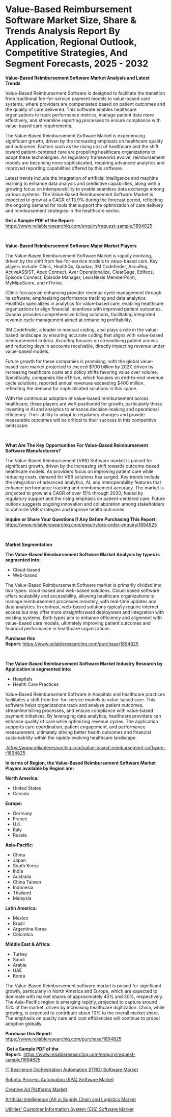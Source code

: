 <p><h1>Value-Based Reimbursement Software Market Size, Share & Trends Analysis Report By Application, Regional Outlook, Competitive Strategies, And Segment Forecasts, 2025 - 2032</h1></p><p><strong>Value-Based Reimbursement Software Market Analysis and Latest Trends</strong></p>
<p><p>Value-Based Reimbursement Software is designed to facilitate the transition from traditional fee-for-service payment models to value-based care systems, where providers are compensated based on patient outcomes and the quality of care delivered. This software enables healthcare organizations to track performance metrics, manage patient data more effectively, and streamline reporting processes to ensure compliance with value-based care requirements. </p><p>The Value-Based Reimbursement Software Market is experiencing significant growth, driven by the increasing emphasis on healthcare quality and outcomes. Factors such as the rising cost of healthcare and the shift toward patient-centered care are propelling healthcare organizations to adopt these technologies. As regulatory frameworks evolve, reimbursement models are becoming more sophisticated, requiring advanced analytics and improved reporting capabilities offered by this software.</p><p>Latest trends include the integration of artificial intelligence and machine learning to enhance data analysis and predictive capabilities, along with a growing focus on interoperability to enable seamless data exchange among various systems. The Value-Based Reimbursement Software Market is expected to grow at a CAGR of 13.9% during the forecast period, reflecting the ongoing demand for tools that support the optimization of care delivery and reimbursement strategies in the healthcare sector.</p></p>
<p><strong>Get a Sample PDF of the Report:&nbsp;</strong> <a href="https://www.reliableresearchiq.com/enquiry/request-sample/1894825?utm_campaign=1137&utm_medium=2&utm_source=Github&utm_content=ia&utm_term=28032025&utm_id=value-based-reimbursement-software">https://www.reliableresearchiq.com/enquiry/request-sample/1894825</a></p>
<p>&nbsp;</p>
<p><strong>Value-Based Reimbursement Software Major Market Players</strong></p>
<p><p>The Value-Based Reimbursement Software Market is rapidly evolving, driven by the shift from fee-for-service models to value-based care. Key players include iClinic, HealthQx, Quadax, 3M Codefinder, AccuReg, ActiveASSIST, Apex Connect, Aver Operationalize, ClearGage, Edifecs, Episode Connect, Episode Manager, LexisNexis MemberPoint, MyMipsScore, and nThrive.</p><p>iClinic focuses on enhancing provider revenue cycle management through its software, emphasizing performance tracking and data analytics. HealthQx specializes in analytics for value-based care, enabling healthcare organizations to align financial incentives with improved patient outcomes. Quadax provides comprehensive billing solutions, facilitating integrated revenue cycle management aimed at enhancing profitability.</p><p>3M Codefinder, a leader in medical coding, also plays a role in the value-based landscape by ensuring accurate coding that aligns with value-based reimbursement criteria. AccuReg focuses on streamlining patient access and reducing days in accounts receivable, directly impacting revenue under value-based models.</p><p>Future growth for these companies is promising, with the global value-based care market projected to exceed $700 billion by 2027, driven by increasing healthcare costs and policy shifts favoring value over volume. Specifically, companies like nThrive, which focuses on end-to-end revenue cycle solutions, reported annual revenues exceeding $400 million, reflecting the demand for sophisticated solutions in this space.</p><p>With the continuous adoption of value-based reimbursement across healthcare, these players are well-positioned for growth, particularly those investing in AI and analytics to enhance decision-making and operational efficiency. Their ability to adapt to regulatory changes and provide measurable outcomes will be critical to their success in this competitive landscape.</p></p>
<p>&nbsp;</p>
<p><strong>What Are The Key Opportunities For Value-Based Reimbursement Software Manufacturers?</strong></p>
<p><p>The Value-Based Reimbursement (VBR) Software market is poised for significant growth, driven by the increasing shift towards outcome-based healthcare models. As providers focus on improving patient care while reducing costs, demand for VBR solutions has surged. Key trends include the integration of advanced analytics, AI, and interoperability features that enhance performance tracking and reimbursement accuracy. The market is projected to grow at a CAGR of over 15% through 2030, fueled by regulatory support and the rising emphasis on patient-centered care. Future outlook suggests ongoing innovation and collaboration among stakeholders to optimize VBR strategies and improve health outcomes.</p></p>
<p><strong>Inquire or Share Your Questions If Any Before Purchasing This Report:</strong> <a href="https://www.reliableresearchiq.com/enquiry/pre-order-enquiry/1894825?utm_campaign=1137&utm_medium=2&utm_source=Github&utm_content=ia&utm_term=28032025&utm_id=value-based-reimbursement-software">https://www.reliableresearchiq.com/enquiry/pre-order-enquiry/1894825</a></p>
<p>&nbsp;</p>
<p><strong>Market Segmentation</strong></p>
<p><strong>The Value-Based Reimbursement Software Market Analysis by types is segmented into:</strong></p>
<p><ul><li>Cloud-based</li><li>Web-based</li></ul></p>
<p><p>The Value-Based Reimbursement Software market is primarily divided into two types: cloud-based and web-based solutions. Cloud-based software offers scalability and accessibility, allowing healthcare organizations to manage reimbursement processes remotely, with real-time updates and data analytics. In contrast, web-based solutions typically require internet access but may offer more straightforward deployment and integration with existing systems. Both types aim to enhance efficiency and alignment with value-based care models, ultimately improving patient outcomes and financial performance in healthcare organizations.</p></p>
<p><strong>Purchase this Report:&nbsp;</strong><a href="https://www.reliableresearchiq.com/purchase/1894825?utm_campaign=1137&utm_medium=2&utm_source=Github&utm_content=ia&utm_term=28032025&utm_id=value-based-reimbursement-software">https://www.reliableresearchiq.com/purchase/1894825</a></p>
<p>&nbsp;</p>
<p><strong>The Value-Based Reimbursement Software Market Industry Research by Application is segmented into:</strong></p>
<p><ul><li>Hospitals</li><li>Health Care Practices</li></ul></p>
<p><p>Value-Based Reimbursement Software in hospitals and healthcare practices facilitates a shift from fee-for-service models to value-based care. This software helps organizations track and analyze patient outcomes, streamline billing processes, and ensure compliance with value-based payment initiatives. By leveraging data analytics, healthcare providers can enhance quality of care while optimizing revenue cycles. The application supports care coordination, patient engagement, and performance measurement, ultimately driving better health outcomes and financial sustainability within the rapidly evolving healthcare landscape.</p></p>
<p><a href="https://www.reliableresearchiq.com/value-based-reimbursement-software-r1894825?utm_campaign=1137&utm_medium=2&utm_source=Github&utm_content=ia&utm_term=28032025&utm_id=value-based-reimbursement-software">&nbsp;https://www.reliableresearchiq.com/value-based-reimbursement-software-r1894825</a></p>
<p><strong>In terms of Region, the Value-Based Reimbursement Software Market Players available by Region are:</strong></p>
<p>
    <p> <strong> North America: </strong>
        <ul>
            <li>United States</li>
            <li>Canada</li>
        </ul>
        </p> 
    <p> <strong> Europe: </strong>
        <ul>
            <li>Germany</li>
            <li>France</li>
            <li>U.K.</li>
            <li>Italy</li>
            <li>Russia</li>
        </ul>
        </p> 
    <p> <strong> Asia-Pacific: </strong>
        <ul>
            <li>China</li>
            <li>Japan</li>
            <li>South Korea</li>
            <li>India</li>
            <li>Australia</li>
            <li>China Taiwan</li>
            <li>Indonesia</li>
            <li>Thailand</li>
            <li>Malaysia</li>
        </ul>
        </p> 
    <p> <strong> Latin America: </strong>
        <ul>
            <li>Mexico</li>
            <li>Brazil</li>
            <li>Argentina Korea</li>
            <li>Colombia</li>
        </ul>
        </p> 
    <p> <strong> Middle East & Africa: </strong>
        <ul>
            <li>Turkey</li>
            <li>Saudi</li>
            <li>Arabia</li>
            <li>UAE</li>
            <li>Korea</li>
        </ul>
    </p>
    </p>
<p><p>The Value-Based Reimbursement software market is poised for significant growth, particularly in North America and Europe, which are expected to dominate with market shares of approximately 45% and 30%, respectively. The Asia-Pacific region is emerging rapidly, projected to capture around 15% of the market, driven by increasing healthcare digitization. China, while growing, is expected to contribute about 10% to the overall market share. The emphasis on quality care and cost efficiencies will continue to propel adoption globally.</p></p>
<p><strong>Purchase this Report: </strong><a href="https://www.reliableresearchiq.com/purchase/1894825?utm_campaign=1137&utm_medium=2&utm_source=Github&utm_content=ia&utm_term=28032025&utm_id=value-based-reimbursement-software">https://www.reliableresearchiq.com/purchase/1894825</a></p>
<p>&nbsp;<strong>Get a Sample PDF of the Report:&nbsp;&nbsp;</strong><a href="https://www.reliableresearchiq.com/enquiry/request-sample/1894825?utm_campaign=1137&utm_medium=2&utm_source=Github&utm_content=ia&utm_term=28032025&utm_id=value-based-reimbursement-software">https://www.reliableresearchiq.com/enquiry/request-sample/1894825</a></p>
<p><strong></strong></p>
<p><p><a href="https://github.com/navodfetiya/Market-Research-Report-List-1/blob/main/it-resilience-orchestration-automation-itro-software-market.md?utm_campaign=1137&utm_medium=2&utm_source=Github&utm_content=ia&utm_term=28032025&utm_id=value-based-reimbursement-software">IT Resilience Orchestration Automation (ITRO) Software Market</a></p><p><a href="https://github.com/doganaqev/Market-Research-Report-List-1/blob/main/robotic-process-automation-rpa-software-market.md?utm_campaign=1137&utm_medium=2&utm_source=Github&utm_content=ia&utm_term=28032025&utm_id=value-based-reimbursement-software">Robotic Process Automation (RPA) Software Market</a></p><p><a href="https://github.com/omemaeuseda/Market-Research-Report-List-1/blob/main/creative-ad-platforms-market.md?utm_campaign=1137&utm_medium=2&utm_source=Github&utm_content=ia&utm_term=28032025&utm_id=value-based-reimbursement-software">Creative Ad Platforms Market</a></p><p><a href="https://github.com/yenagmah/Market-Research-Report-List-1/blob/main/artificial-intelligence-ai-in-supply-chain-and-logistics-market.md?utm_campaign=1137&utm_medium=2&utm_source=Github&utm_content=ia&utm_term=28032025&utm_id=value-based-reimbursement-software">Artificial intelligence (AI) in Supply Chain and Logistics Market</a></p><p><a href="https://github.com/cevzarvargem/Market-Research-Report-List-1/blob/main/utilities-customer-information-system-cis-software-market.md?utm_campaign=1137&utm_medium=2&utm_source=Github&utm_content=ia&utm_term=28032025&utm_id=value-based-reimbursement-software">Utilities’ Customer Information System (CIS) Software Market</a></p></p>